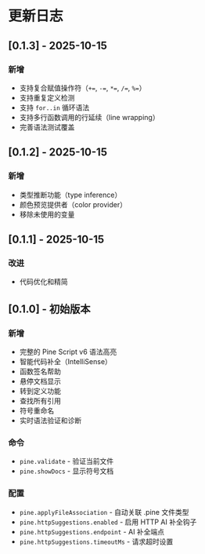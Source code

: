 # 更新日志

## [0.1.3] - 2025-10-15

### 新增
- 支持复合赋值操作符（`+=`, `-=`, `*=`, `/=`, `%=`）
- 支持重复定义检测
- 支持 `for..in` 循环语法
- 支持多行函数调用的行延续（line wrapping）
- 完善语法测试覆盖

## [0.1.2] - 2025-10-15

### 新增
- 类型推断功能（type inference）
- 颜色预览提供者（color provider）
- 移除未使用的变量

## [0.1.1] - 2025-10-15

### 改进
- 代码优化和精简

## [0.1.0] - 初始版本

### 新增

- 完整的 Pine Script v6 语法高亮
- 智能代码补全（IntelliSense）
- 函数签名帮助
- 悬停文档显示
- 转到定义功能
- 查找所有引用
- 符号重命名
- 实时语法验证和诊断

### 命令

- `pine.validate` - 验证当前文件
- `pine.showDocs` - 显示符号文档

### 配置
- `pine.applyFileAssociation` - 自动关联 .pine 文件类型
- `pine.httpSuggestions.enabled` - 启用 HTTP AI 补全钩子
- `pine.httpSuggestions.endpoint` - AI 补全端点
- `pine.httpSuggestions.timeoutMs` - 请求超时设置